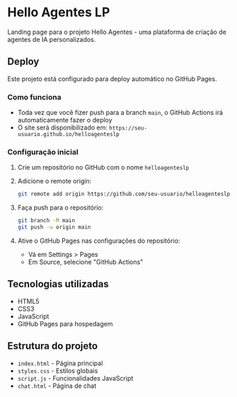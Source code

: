 # Hello Agentes LP

Landing page para o projeto Hello Agentes - uma plataforma de criação de agentes de IA personalizados.

## Deploy

Este projeto está configurado para deploy automático no GitHub Pages.

### Como funciona

- Toda vez que você fizer push para a branch `main`, o GitHub Actions irá automaticamente fazer o deploy
- O site será disponibilizado em: `https://seu-usuario.github.io/helloagenteslp`

### Configuração inicial

1. Crie um repositório no GitHub com o nome `helloagenteslp`
2. Adicione o remote origin:
   ```bash
   git remote add origin https://github.com/seu-usuario/helloagenteslp.git
   ```
3. Faça push para o repositório:
   ```bash
   git branch -M main
   git push -u origin main
   ```

4. Ative o GitHub Pages nas configurações do repositório:
   - Vá em Settings > Pages
   - Em Source, selecione "GitHub Actions"

## Tecnologias utilizadas

- HTML5
- CSS3
- JavaScript
- GitHub Pages para hospedagem

## Estrutura do projeto

- `index.html` - Página principal
- `styles.css` - Estilos globais
- `script.js` - Funcionalidades JavaScript
- `chat.html` - Página de chat
